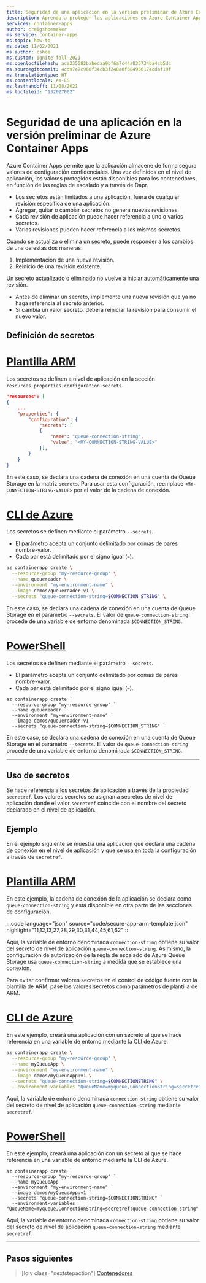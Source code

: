 ```yaml
---
title: Seguridad de una aplicación en la versión preliminar de Azure Container Apps
description: Aprenda a proteger las aplicaciones en Azure Container Apps.
services: container-apps
author: craigshoemaker
ms.service: container-apps
ms.topic: how-to
ms.date: 11/02/2021
ms.author: cshoe
ms.custom: ignite-fall-2021
ms.openlocfilehash: aca235582babedaa9bf6a7c44a835734ba4cb5dc
ms.sourcegitcommit: 4cd97e7c960f34cb3f248a0f384956174cdaf19f
ms.translationtype: HT
ms.contentlocale: es-ES
ms.lasthandoff: 11/08/2021
ms.locfileid: "132027002"
---
```

# <a name="secure-an-app-in-azure-container-apps-preview"></a>Seguridad de una aplicación en la versión preliminar de Azure Container Apps

Azure Container Apps permite que la aplicación almacene de forma segura valores de configuración confidenciales. Una vez definidos en el nivel de aplicación, los valores protegidos están disponibles para los contenedores, en función de las reglas de escalado y a través de Dapr.

- Los secretos están limitados a una aplicación, fuera de cualquier revisión específica de una aplicación.
- Agregar, quitar o cambiar secretos no genera nuevas revisiones.
- Cada revisión de aplicación puede hacer referencia a uno o varios secretos.
- Varias revisiones pueden hacer referencia a los mismos secretos.

Cuando se actualiza o elimina un secreto, puede responder a los cambios de una de estas dos maneras:

 1. Implementación de una nueva revisión.
 2. Reinicio de una revisión existente.

Un secreto actualizado o eliminado no vuelve a iniciar automáticamente una revisión.

- Antes de eliminar un secreto, implemente una nueva revisión que ya no haga referencia al secreto anterior.
- Si cambia un valor secreto, deberá reiniciar la revisión para consumir el nuevo valor.

## <a name="defining-secrets"></a>Definición de secretos

# <a name="arm-template"></a>[Plantilla ARM](#tab/arm-template)

Los secretos se definen a nivel de aplicación en la sección `resources.properties.configuration.secrets`.

```json
"resources": [
{
    ...
    "properties": {
        "configuration": {
            "secrets": [
            {
                "name": "queue-connection-string",
                "value": "<MY-CONNECTION-STRING-VALUE>"
            }],
        }
    }
}
```

En este caso, se declara una cadena de conexión en una cuenta de Queue Storage en la matriz `secrets`. Para usar esta configuración, reemplace `<MY-CONNECTION-STRING-VALUE>` por el valor de la cadena de conexión.

# <a name="azure-cli"></a>[CLI de Azure](#tab/azure-cli)

Los secretos se definen mediante el parámetro `--secrets`.

- El parámetro acepta un conjunto delimitado por comas de pares nombre-valor.
- Cada par está delimitado por el signo igual (`=`).

```bash
az containerapp create \
  --resource-group "my-resource-group" \
  --name queuereader \
  --environment "my-environment-name" \
  --image demos/queuereader:v1 \
  --secrets "queue-connection-string=$CONNECTION_STRING" \
```

En este caso, se declara una cadena de conexión en una cuenta de Queue Storage en el parámetro `--secrets`. El valor de `queue-connection-string` procede de una variable de entorno denominada `$CONNECTION_STRING`.

# <a name="powershell"></a>[PowerShell](#tab/powershell)

Los secretos se definen mediante el parámetro `--secrets`.

- El parámetro acepta un conjunto delimitado por comas de pares nombre-valor.
- Cada par está delimitado por el signo igual (`=`).

```azurecli
az containerapp create `
  --resource-group "my-resource-group" `
  --name queuereader `
  --environment "my-environment-name" `
  --image demos/queuereader:v1 `
  --secrets "queue-connection-string=$CONNECTION_STRING" `
```

En este caso, se declara una cadena de conexión en una cuenta de Queue Storage en el parámetro `--secrets`. El valor de `queue-connection-string` procede de una variable de entorno denominada `$CONNECTION_STRING`.

---

## <a name="using-secrets"></a>Uso de secretos

Se hace referencia a los secretos de aplicación a través de la propiedad `secretref`. Los valores secretos se asignan a secretos de nivel de aplicación donde el valor `secretref` coincide con el nombre del secreto declarado en el nivel de aplicación.

## <a name="example"></a>Ejemplo

En el ejemplo siguiente se muestra una aplicación que declara una cadena de conexión en el nivel de aplicación y que se usa en toda la configuración a través de `secretref`.

# <a name="arm-template"></a>[Plantilla ARM](#tab/arm-template)

En este ejemplo, la cadena de conexión de la aplicación se declara como `queue-connection-string` y está disponible en otra parte de las secciones de configuración.

:::code language="json" source="code/secure-app-arm-template.json" highlight="11,12,13,27,28,29,30,31,44,45,61,62":::

Aquí, la variable de entorno denominada `connection-string` obtiene su valor del secreto de nivel de aplicación `queue-connection-string`. Asimismo, la configuración de autorización de la regla de escalado de Azure Queue Storage usa `queue-connection-string` a medida que se establece una conexión.

Para evitar confirmar valores secretos en el control de código fuente con la plantilla de ARM, pase los valores secretos como parámetros de plantilla de ARM.

# <a name="azure-cli"></a>[CLI de Azure](#tab/azure-cli)

En este ejemplo, creará una aplicación con un secreto al que se hace referencia en una variable de entorno mediante la CLI de Azure.

```bash
az containerapp create \
  --resource-group "my-resource-group" \
  --name myQueueApp \
  --environment "my-environment-name" \
  --image demos/myQueueApp:v1 \
  --secrets "queue-connection-string=$CONNECTIONSTRING" \
  --environment-variables "QueueName=myqueue,ConnectionString=secretref:queue-connection-string"
```

Aquí, la variable de entorno denominada `connection-string` obtiene su valor del secreto de nivel de aplicación `queue-connection-string` mediante `secretref`.

# <a name="powershell"></a>[PowerShell](#tab/powershell)

En este ejemplo, creará una aplicación con un secreto al que se hace referencia en una variable de entorno mediante la CLI de Azure.

```azurecli
az containerapp create `
  --resource-group "my-resource-group" `
  --name myQueueApp `
  --environment "my-environment-name" `
  --image demos/myQueueApp:v1 `
  --secrets "queue-connection-string=$CONNECTIONSTRING" `
  --environment-variables "QueueName=myqueue,ConnectionString=secretref:queue-connection-string"
```

Aquí, la variable de entorno denominada `connection-string` obtiene su valor del secreto de nivel de aplicación `queue-connection-string` mediante `secretref`.

---

## <a name="next-steps"></a>Pasos siguientes

> [!div class="nextstepaction"]
> [Contenedores](containers.md)

